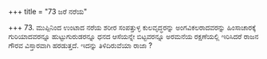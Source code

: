 +++
title = "73 ಜರೆ ನರೆಯ"

+++
73. ಮುಪ್ಪಿನಿಂದ ಉಂಟಾದ ನರೆಯ ಶರೀರ ಸಂಪತ್ತುಳ್ಳ ಕುಲವೃದ್ಧರನ್ನು ಅಂಗವಿಕಲರಾದವರನ್ನು ಹಿಂಸಾಚಾರಕ್ಕೆ ಗುರಿಯಾದವರನ್ನೂ ಹುಟ್ಟುಗುರುಡರನ್ನೂ ಧನದ ಆಸೆಯನ್ನೇ ಬಿಟ್ಟವರನ್ನೂ ಅರಮನೆಯ ರಕ್ಷಣೆಯಲ್ಲಿ ಇರಿಸಿದರೆ ರಾಜನ ಗೌರವ ವಿಸ್ತಾರವಾಗಿ ಹರಡುತ್ತದೆ. ಇದನ್ನು ತಿಳಿದಿರುವೆಯಾ ರಾಜಾ ?
